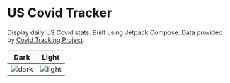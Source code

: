 # US Covid Tracker

Display daily US Covid stats. Built using Jetpack Compose. Data provided by [Covid Tracking Project](https://covidtracking.com/).

Dark             |  Light
:-------------------------:|:-------------------------:
![dark](/home/jeremy/projects/covidtracker/screens/dark.png)  | ![light](/home/jeremy/projects/covidtracker/screens/light.png)